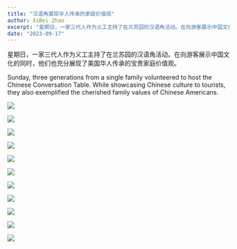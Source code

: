 ```yaml
---
title: "汉语角展现华人传承的家庭价值观"
author: XiBei Zhao
excerpt: "星期日，一家三代人作为义工主持了在兰苏园的汉语角活动。在向游客展示中国文化的同时，他们也充分展现了华人传承的家庭价值观。"
date: "2023-09-17"
---
```


星期日，一家三代人作为义工主持了在兰苏园的汉语角活动。在向游客展示中国文化的同时，他们也充分展现了美国华人传承的宝贵家庭价值观。

Sunday, three generations from a single family volunteered to host the Chinese Conversation Table. While showcasing Chinese culture to tourists, they also exemplified the cherished family values of Chinese Americans.

![](https://res.cloudinary.com/dhngj18do/image/upload/f_auto,q_auto/v1/images/379729788_300229069308849_170753722949761203_n)

![](https://res.cloudinary.com/dhngj18do/image/upload/f_auto,q_auto/v1/images/379794830_300229172642172_9168380274691916264_n)

![](https://res.cloudinary.com/dhngj18do/image/upload/f_auto,q_auto/v1/images/379441584_300229079308848_8819534894607243065_n)

![](https://res.cloudinary.com/dhngj18do/image/upload/f_auto,q_auto/v1/images/379938456_300229182642171_497429748688891678_n)

![](https://res.cloudinary.com/dhngj18do/image/upload/f_auto,q_auto/v1/images/381162257_300229129308843_8980832950667930802_n)

![](https://res.cloudinary.com/dhngj18do/image/upload/f_auto,q_auto/v1/images/381150750_300229012642188_5453587989856738553_n)

![](https://res.cloudinary.com/dhngj18do/image/upload/f_auto,q_auto/v1/images/380288983_300229409308815_8876782850217352328_n)

![](https://res.cloudinary.com/dhngj18do/image/upload/f_auto,q_auto/v1/images/379935889_300229309308825_7951340488904133301_n)

![](https://res.cloudinary.com/dhngj18do/image/upload/f_auto,q_auto/v1/images/378056072_300229269308829_3693221358972006715_n)

![](https://res.cloudinary.com/dhngj18do/image/upload/f_auto,q_auto/v1/images/381345985_300229325975490_3354264176698465663_n)

![](https://res.cloudinary.com/dhngj18do/image/upload/f_auto,q_auto/v1/images/379535092_300229372642152_8121607159616486990_n)
